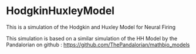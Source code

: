 # HodgkinHuxleyModel
This is a simulation of the Hodgkin and Huxley Model for Neural Firing

This simulation is based on a similar simulation of the HH Model by the Pandalorian on github : https://github.com/ThePandalorian/mathbio_models
